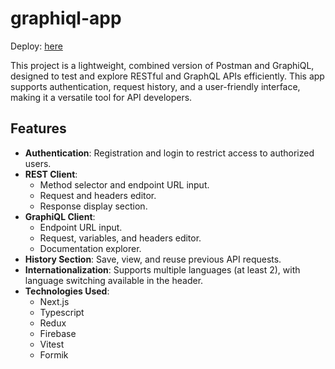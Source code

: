 # graphiql-app

Deploy: [here](https://66e7776877c5c97c9b74820f--symphonious-travesseiro-8cf692.netlify.app/)

This project is a lightweight, combined version of Postman and GraphiQL, designed to test and explore RESTful and GraphQL APIs efficiently. This app supports authentication, request history, and a user-friendly interface, making it a versatile tool for API developers.

## Features

- **Authentication**: Registration and login to restrict access to authorized users.
- **REST Client**:
  - Method selector and endpoint URL input.
  - Request and headers editor.
  - Response display section.
- **GraphiQL Client**:
  - Endpoint URL input.
  - Request, variables, and headers editor.
  - Documentation explorer.
- **History Section**: Save, view, and reuse previous API requests.
- **Internationalization**: Supports multiple languages (at least 2), with language switching available in the header.
- **Technologies Used**:
  - Next.js
  - Typescript
  - Redux
  - Firebase
  - Vitest
  - Formik
